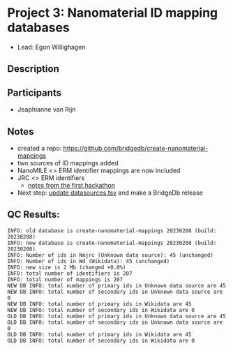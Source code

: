 # Project 3: Nanomaterial ID mapping databases

* Lead: Egon Willighagen

## Description

## Participants

* Jeaphianne van Rijn

## Notes

* created a repo: https://github.com/bridgedb/create-nanomaterial-mappings
* two sources of ID mappings added
* NanoMILE <> ERM identifier mappings are now included
* JRC <> ERM identifiers
    * [notes from the first hackathon](https://docs.google.com/document/d/1v_RdqasghNU8el1aSOJEQrW_ixbpvAd9MlgU1shjTt4/edit?usp=sharing)
* Next step: [update datasources.tsv](https://github.com/bridgedb/datasources/pull/36) and make a BridgeDb release


## QC Results:

```
INFO: old database is create-nanomaterial-mappings 20230208 (build: 20230208)
INFO: new database is create-nanomaterial-mappings 20230208 (build: 20230208)
INFO: Number of ids in Nmjrc (Unknown data source): 45 (unchanged)
INFO: Number of ids in Wd (Wikidata): 45 (unchanged)
INFO: new size is 2 Mb (changed +0.0%)
INFO: total number of identifiers is 207
INFO: total number of mappings is 207
NEW DB INFO: total number of primary ids in Unknown data source are 45
NEW DB INFO: total number of secondary ids in Unknown data source are 0
NEW DB INFO: total number of primary ids in Wikidata are 45
NEW DB INFO: total number of secondary ids in Wikidata are 0
OLD DB INFO: total number of primary ids in Unknown data source are 45
OLD DB INFO: total number of secondary ids in Unknown data source are 0
OLD DB INFO: total number of primary ids in Wikidata are 45
OLD DB INFO: total number of secondary ids in Wikidata are 0
```
